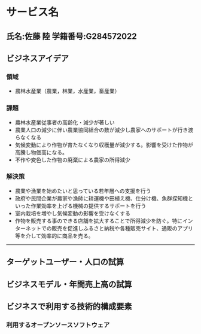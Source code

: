 # サービス名

## 氏名:佐藤 陸 学籍番号:G284572022

## ビジネスアイデア

### 領域

- 農林水産業（農業，林業，水産業，畜産業）
### 課題

- 農林水産業従事者の高齢化・減少が著しい
- 農業人口の減少に伴い農業協同組合の数が減少し農家へのサポートが行き渡らなくなる
- 気候変動により作物が育たなくなり収穫量が減少する。影響を受けた作物が高騰し物価高になる。
- 不作や変色した作物の廃棄による農家の所得減少

### 解決策

- 農業や漁業を始めたいと思っている若年層への支援を行う
- 政府や民間企業が農家や漁師に耕運機や田植え機、仕分け機、魚群探知機といった作業効率を上げる機械の提供するサポートを行う
- 室内栽培を増やし気候変動の影響を受けなくする
- 作物を販売する事のできる店舗を拡大することで所得減少を防ぐ。特にインターネットでの販売を促進しふるさと納税や各種販売サイト、通販のアプリ等を介して効率的に商品を売る。

* * *

## ターゲットユーザー・人口の試算

## ビジネスモデル・年間売上高の試算

## ビジネスで利用する技術的構成要素

### 利用するオープンソースソフトウェア